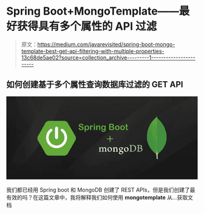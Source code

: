 # Spring Boot+MongoTemplate——最好获得具有多个属性的 API 过滤

> 原文：<https://medium.com/javarevisited/spring-boot-mongo-template-best-get-api-filtering-with-multiple-properties-13c68de5ae02?source=collection_archive---------1----------------------->

## 如何创建基于多个属性查询数据库过滤的 GET API

[![](img/49178473b64ef978ea10ac6089958c5f.png)](https://medium.com/javarevisited/10-advanced-spring-boot-courses-for-experienced-java-developers-5e57606816bd?source=collection_home---4------0-----------------------)

我们都已经用 Spring boot 和 MongoDB 创建了 REST APIs，但是我们创建了最有效的吗？在这篇文章中，我将解释我们如何使用 **mongotemplate** 从…获取文档